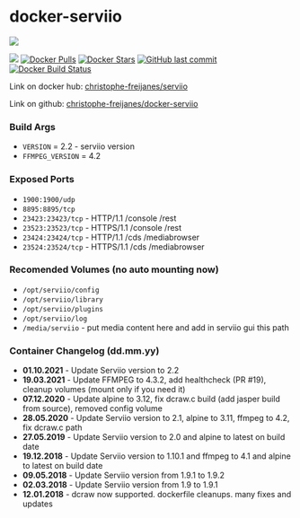 # docker-serviio

[![](http://serviio.org/images/serviio.png)](http://serviio.org/) 

[![](https://images.microbadger.com/badges/image/riftbit/serviio.svg)](https://microbadger.com/images/riftbit/serviio) [![Docker Pulls](https://img.shields.io/docker/pulls/riftbit/serviio.svg)](https://hub.docker.com/r/riftbit/serviio/) [![Docker Stars](https://img.shields.io/docker/stars/riftbit/serviio.svg)](https://hub.docker.com/r/cfreijanes/serviio/) [![GitHub last commit](https://img.shields.io/github/last-commit/christophe-freijanes/docker-serviio.svg)](https://github.com/riftbit/docker-serviio) [![Docker Build Status](https://img.shields.io/docker/build/riftbit/serviio.svg)](https://hub.docker.com/r/riftbit/serviio/)
  
Link on docker hub: [christophe-freijanes/serviio](https://hub.docker.com/r/cfreijanes/serviio/)

Link on github: [christophe-freijanes/docker-serviio](https://github.com/christophe-freijanes/docker-serviio)

### Build Args

 - `VERSION` = 2.2 - serviio version
 - `FFMPEG_VERSION` = 4.2


### Exposed Ports

 - `1900:1900/udp`
 - `8895:8895/tcp`
 - `23423:23423/tcp` - HTTP/1.1 /console /rest
 - `23523:23523/tcp` - HTTPS/1.1 /console /rest
 - `23424:23424/tcp` - HTTP/1.1 /cds /mediabrowser
 - `23524:23524/tcp` - HTTPS/1.1 /cds /mediabrowser

### Recomended Volumes (no auto mounting now)
 - `/opt/serviio/config`
 - `/opt/serviio/library`
 - `/opt/serviio/plugins`
 - `/opt/serviio/log`
 - `/media/serviio` - put media content here and add in serviio gui this path


### Container Changelog (dd.mm.yy)
 - **01.10.2021** - Update Serviio version to 2.2
 - **19.03.2021** - Update FFMPEG to 4.3.2, add healthcheck (PR #19), cleanup volumes (mount only if you need it)
 - **07.12.2020** - Update alpine to 3.12, fix dcraw.c build (add jasper build from source), removed config volume
 - **28.05.2020** - Update Serviio version to 2.1, alpine to 3.11, ffmpeg to 4.2, fix dcraw.c path
 - **27.05.2019** - Update Serviio version to 2.0 and alpine to latest on build date
 - **19.12.2018** - Update Serviio version to 1.10.1 and ffmpeg to 4.1 and alpine to latest on build date
 - **09.05.2018** - Update Serviio version from 1.9.1 to 1.9.2
 - **02.03.2018** - Update Serviio version from 1.9 to 1.9.1
 - **12.01.2018** - dcraw now supported. dockerfile cleanups. many fixes and updates
